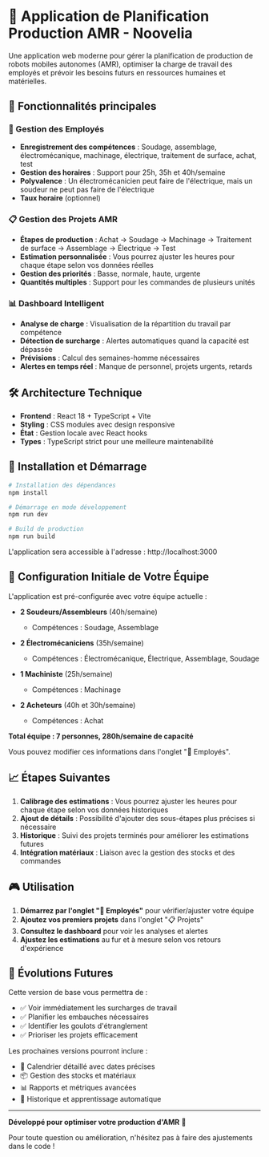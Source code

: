 # 🤖 Application de Planification Production AMR - Noovelia

Une application web moderne pour gérer la planification de production de robots mobiles autonomes (AMR), optimiser la charge de travail des employés et prévoir les besoins futurs en ressources humaines et matérielles.

## 🎯 Fonctionnalités principales

### 👥 Gestion des Employés
- **Enregistrement des compétences** : Soudage, assemblage, électromécanique, machinage, électrique, traitement de surface, achat, test
- **Gestion des horaires** : Support pour 25h, 35h et 40h/semaine
- **Polyvalence** : Un électromécanicien peut faire de l'électrique, mais un soudeur ne peut pas faire de l'électrique
- **Taux horaire** (optionnel)

### 📋 Gestion des Projets AMR
- **Étapes de production** : Achat → Soudage → Machinage → Traitement de surface → Assemblage → Électrique → Test
- **Estimation personnalisée** : Vous pourrez ajuster les heures pour chaque étape selon vos données réelles
- **Gestion des priorités** : Basse, normale, haute, urgente
- **Quantités multiples** : Support pour les commandes de plusieurs unités

### 📊 Dashboard Intelligent
- **Analyse de charge** : Visualisation de la répartition du travail par compétence
- **Détection de surcharge** : Alertes automatiques quand la capacité est dépassée
- **Prévisions** : Calcul des semaines-homme nécessaires
- **Alertes en temps réel** : Manque de personnel, projets urgents, retards

## 🛠️ Architecture Technique

- **Frontend** : React 18 + TypeScript + Vite
- **Styling** : CSS modules avec design responsive
- **État** : Gestion locale avec React hooks
- **Types** : TypeScript strict pour une meilleure maintenabilité

## 🚀 Installation et Démarrage

```bash
# Installation des dépendances
npm install

# Démarrage en mode développement
npm run dev

# Build de production
npm run build
```

L'application sera accessible à l'adresse : http://localhost:3000

## 👥 Configuration Initiale de Votre Équipe

L'application est pré-configurée avec votre équipe actuelle :

- **2 Soudeurs/Assembleurs** (40h/semaine)
  - Compétences : Soudage, Assemblage

- **2 Électromécaniciens** (35h/semaine)
  - Compétences : Électromécanique, Électrique, Assemblage, Soudage

- **1 Machiniste** (25h/semaine)
  - Compétences : Machinage

- **2 Acheteurs** (40h et 30h/semaine)
  - Compétences : Achat

**Total équipe : 7 personnes, 280h/semaine de capacité**

Vous pouvez modifier ces informations dans l'onglet "👥 Employés".

## 📈 Étapes Suivantes

1. **Calibrage des estimations** : Vous pourrez ajuster les heures pour chaque étape selon vos données historiques
2. **Ajout de détails** : Possibilité d'ajouter des sous-étapes plus précises si nécessaire
3. **Historique** : Suivi des projets terminés pour améliorer les estimations futures
4. **Intégration matériaux** : Liaison avec la gestion des stocks et des commandes

## 🎮 Utilisation

1. **Démarrez par l'onglet "👥 Employés"** pour vérifier/ajuster votre équipe
2. **Ajoutez vos premiers projets** dans l'onglet "📋 Projets"
3. **Consultez le dashboard** pour voir les analyses et alertes
4. **Ajustez les estimations** au fur et à mesure selon vos retours d'expérience

## 🤝 Évolutions Futures

Cette version de base vous permettra de :
- ✅ Voir immédiatement les surcharges de travail
- ✅ Planifier les embauches nécessaires
- ✅ Identifier les goulots d'étranglement
- ✅ Prioriser les projets efficacement

Les prochaines versions pourront inclure :
- 📅 Calendrier détaillé avec dates précises
- 📦 Gestion des stocks et matériaux
- 📊 Rapports et métriques avancées
- 🔄 Historique et apprentissage automatique

---

**Développé pour optimiser votre production d'AMR** 🤖

Pour toute question ou amélioration, n'hésitez pas à faire des ajustements dans le code !


